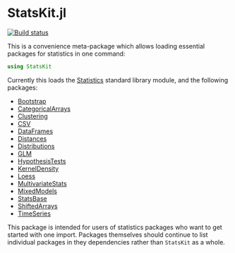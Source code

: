 StatsKit.jl
========

  [![Build status](https://github.com/JuliaStats/StatsKit.jl/workflows/CI/badge.svg)](https://github.com/JuliaStats/StatsKit.jl/actions?query=workflow%3ACI+branch%3Amaster)

This is a convenience meta-package which allows loading essential packages for statistics in one command:
```julia
using StatsKit
```

Currently this loads the [Statistics](https://docs.julialang.org/en/stable/stdlib/Statistics/)
standard library module, and the following packages:

* [Bootstrap](https://github.com/juliangehring/Bootstrap.jl)
* [CategoricalArrays](https://github.com/JuliaData/CategoricalArrays.jl)
* [Clustering](https://github.com/JuliaStats/Clustering.jl)
* [CSV](https://github.com/JuliaData/CSV.jl)
* [DataFrames](https://github.com/JuliaData/DataFrames.jl)
* [Distances](https://github.com/JuliaStats/Distances.jl)
* [Distributions](https://github.com/JuliaStats/Distributions.jl)
* [GLM](https://github.com/JuliaStats/GLM.jl)
* [HypothesisTests](https://github.com/JuliaStats/HypothesisTests.jl)
* [KernelDensity](https://github.com/JuliaStats/KernelDensity.jl)
* [Loess](https://github.com/JuliaStats/Loess.jl)
* [MultivariateStats](https://github.com/JuliaStats/MultivariateStats.jl)
* [MixedModels](https://github.com/JuliaStats/MixedModels.jl)
* [StatsBase](https://github.com/JuliaStats/StatsBase.jl)
* [ShiftedArrays](https://github.com/JuliaArrays/ShiftedArrays.jl)
* [TimeSeries](https://github.com/JuliaStats/TimeSeries.jl)

This package is intended for users of statistics packages who want to get started with one import. Packages themselves should continue
to list individual packages in they dependencies rather than `StatsKit` as a whole.
